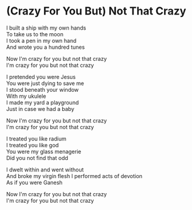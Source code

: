 # (Crazy For You But) Not That Crazy  

I built a ship with my own hands  
To take us to the moon  
I took a pen in my own hand  
And wrote you a hundred tunes  

Now I'm crazy for you but not that crazy  
I'm crazy for you but not that crazy  

I pretended you were Jesus  
You were just dying to save me  
I stood beneath your window  
With my ukulele  
I made my yard a playground  
Just in case we had a baby  

Now I'm crazy for you but not that crazy  
I'm crazy for you but not that crazy  

I treated you like radium  
I treated you like god  
You were my glass menagerie  
Did you not find that odd  

I dwelt within and went without  
And broke my virgin flesh
I performed acts of devotion  
As if you were Ganesh  

Now I'm crazy for you but not that crazy  
I'm crazy for you but not that crazy  
